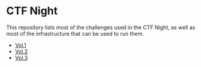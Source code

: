 # CTF Night
This repository lists most of the challenges used in the CTF Night, as well as most of the infrastructure that can be used to run them.

- [Vol.1](to-do)
- [Vol.2](to-do)
- [Vol.3](https://github.com/computer-communication-security-club/ctf-night/tree/vol3)
